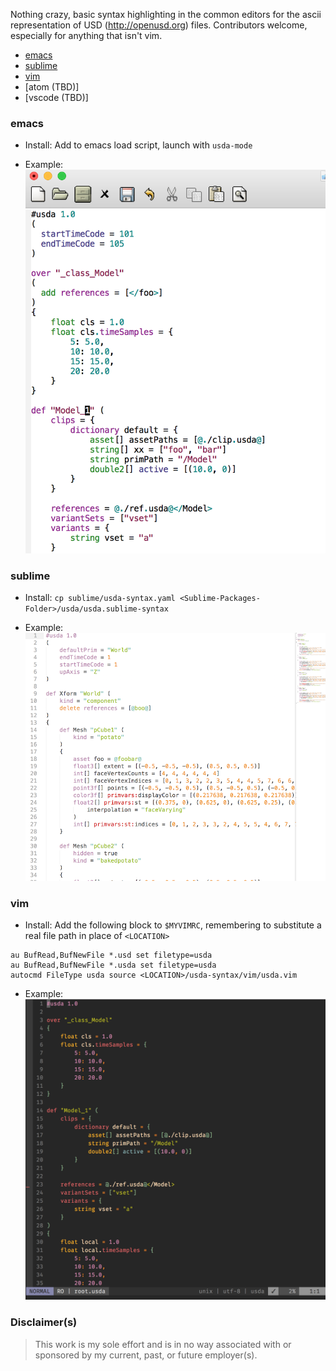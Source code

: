 Nothing crazy, basic syntax highlighting in the common editors for the ascii
representation of USD (http://openusd.org) files. Contributors welcome, 
especially for anything that isn't vim.

- [emacs](https://github.com/superfunc/usda-syntax#emacs)
- [sublime](https://github.com/superfunc/usda-syntax#sublime)
- [vim](https://github.com/superfunc/usda-syntax#vim)
- [atom (TBD)]
- [vscode (TBD)]


### emacs 

- Install: Add to emacs load script, launch with _<M-X>_ `usda-mode` 

- Example: ![](imgs/emacs-example.png)


### sublime

- Install: `cp sublime/usda-syntax.yaml <Sublime-Packages-Folder>/usda/usda.sublime-syntax`

- Example: ![](imgs/sublime-example.png)

### vim
- Install: Add the following block to `$MYVIMRC`, remembering to substitute
a real file path in place of `<LOCATION>`
```vim
au BufRead,BufNewFile *.usd set filetype=usda
au BufRead,BufNewFile *.usda set filetype=usda
autocmd FileType usda source <LOCATION>/usda-syntax/vim/usda.vim
```

- Example: ![](imgs/vim-example.png)

### Disclaimer(s)

> This work is my sole effort and is in no way associated with or sponsored by my current, past, or future employer(s).



